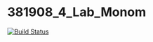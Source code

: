 # 381908_4_Lab_Monom

[![Build Status](https://travis-ci.org/PavelKitaev/381908_4_Lab_Monom.svg?branch=main)](https://travis-ci.org/PavelKitaev/381908_4_Lab_Monom)